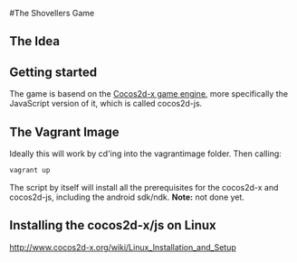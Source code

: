 #The Shovellers Game

## The Idea

## Getting started

The game is basend on the [Cocos2d-x game engine](http://www.cocos2d-x.org/), more specifically the JavaScript
version of it, which is called cocos2d-js. 


## The Vagrant Image

Ideally this will work by cd'ing into the vagrantimage folder. Then calling:


```bash
vagrant up
```

The script by itself will install all the prerequisites for the cocos2d-x and cocos2d-js, including the android sdk/ndk.
**Note:** not done yet.

## Installing the cocos2d-x/js on Linux

http://www.cocos2d-x.org/wiki/Linux_Installation_and_Setup